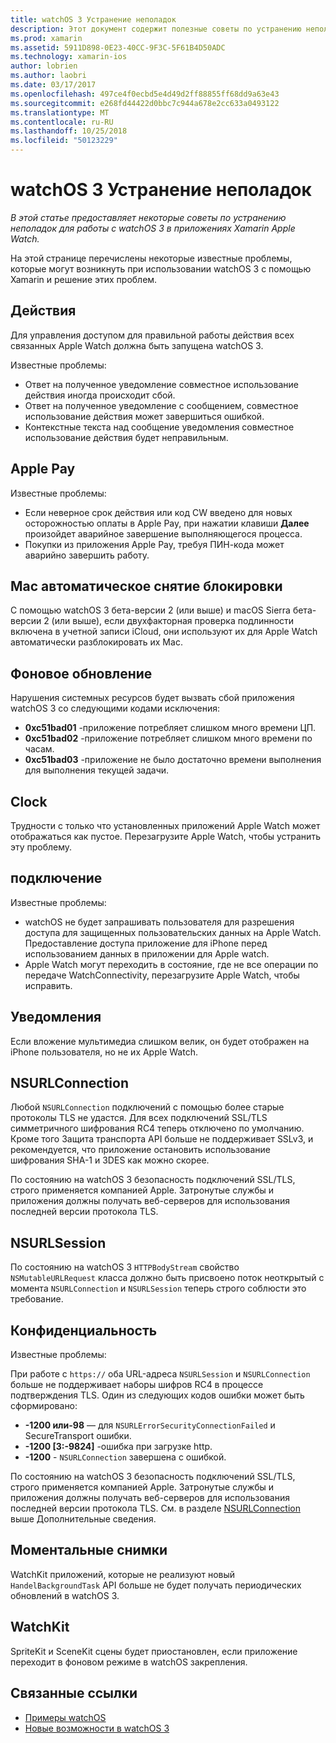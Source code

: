 ```yaml
---
title: watchOS 3 Устранение неполадок
description: Этот документ содержит полезные советы по устранению неполадок при работе с watchOS 3 в Xamarin. Советы по связаны с действиями, Apple Pay, фоновое обновление, NSURLConnection, конфиденциальности и многое другое.
ms.prod: xamarin
ms.assetid: 5911D898-0E23-40CC-9F3C-5F61B4D50ADC
ms.technology: xamarin-ios
author: lobrien
ms.author: laobri
ms.date: 03/17/2017
ms.openlocfilehash: 497ce4f0ecbd5e4d49d2ff88855ff68dd9a63e43
ms.sourcegitcommit: e268fd44422d0bbc7c944a678e2cc633a0493122
ms.translationtype: MT
ms.contentlocale: ru-RU
ms.lasthandoff: 10/25/2018
ms.locfileid: "50123229"
---
```

# <a name="watchos-3-troubleshooting"></a>watchOS 3 Устранение неполадок

_В этой статье предоставляет некоторые советы по устранению неполадок для работы с watchOS 3 в приложениях Xamarin Apple Watch._

На этой странице перечислены некоторые известные проблемы, которые могут возникнуть при использовании watchOS 3 с помощью Xamarin и решение этих проблем.

## <a name="activities"></a>Действия

Для управления доступом для правильной работы действия всех связанных Apple Watch должна быть запущена watchOS 3.

Известные проблемы:

- Ответ на полученное уведомление совместное использование действия иногда происходит сбой.
- Ответ на полученное уведомление с сообщением, совместное использование действия может завершиться ошибкой.
- Контекстные текста над сообщение уведомления совместное использование действия будет неправильным.

## <a name="apple-pay"></a>Apple Pay

Известные проблемы:

- Если неверное срок действия или код CW введено для новых осторожностью оплаты в Apple Pay, при нажатии клавиши **Далее** произойдет аварийное завершение выполняющегося процесса.
- Покупки из приложения Apple Pay, требуя ПИН-кода может аварийно завершить работу.

## <a name="auto-mac-unlock"></a>Mac автоматическое снятие блокировки

С помощью watchOS 3 бета-версии 2 (или выше) и macOS Sierra бета-версии 2 (или выше), если двухфакторная проверка подлинности включена в учетной записи iCloud, они используют их для Apple Watch автоматически разблокировать их Mac.

## <a name="background-refresh"></a>Фоновое обновление

Нарушения системных ресурсов будет вызвать сбой приложения watchOS 3 со следующими кодами исключения:

- **0xc51bad01** -приложение потребляет слишком много времени ЦП.
- **0xc51bad02** -приложение потребляет слишком много времени по часам.
- **0xc51bad03** -приложение не было достаточно времени выполнения для выполнения текущей задачи.

## <a name="clock"></a>Clock

Трудности с только что установленных приложений Apple Watch может отображаться как пустое. Перезагрузите Apple Watch, чтобы устранить эту проблему.

## <a name="connectivity"></a>подключение

Известные проблемы:

- watchOS не будет запрашивать пользователя для разрешения доступа для защищенных пользовательских данных на Apple Watch. Предоставление доступа приложение для iPhone перед использованием данных в приложении для Apple watch.
- Apple Watch могут переходить в состояние, где не все операции по передаче WatchConnectivity, перезагрузите Apple Watch, чтобы исправить.

## <a name="notifications"></a>Уведомления

Если вложение мультимедиа слишком велик, он будет отображен на iPhone пользователя, но не их Apple Watch.

## <a name="nsurlconnection"></a>NSURLConnection

Любой `NSURLConnection` подключений с помощью более старые протоколы TLS не удастся. Для всех подключений SSL/TLS симметричного шифрования RC4 теперь отключено по умолчанию. Кроме того Защита транспорта API больше не поддерживает SSLv3, и рекомендуется, что приложение остановить использование шифрования SHA-1 и 3DES как можно скорее.

По состоянию на watchOS 3 безопасность подключений SSL/TLS, строго применяется компанией Apple. Затронутые службы и приложения должны получать веб-серверов для использования последней версии протокола TLS.

## <a name="nsurlsession"></a>NSURLSession

По состоянию на watchOS 3 `HTTPBodyStream` свойство `NSMutableURLRequest` класса должно быть присвоено поток неоткрытый с момента `NSURLConnection` и `NSURLSession` теперь строго соблюсти это требование.

## <a name="privacy"></a>Конфиденциальность

Известные проблемы:

При работе с `https://` оба URL-адреса `NSURLSession` и `NSURLConnection` больше не поддерживает наборы шифров RC4 в процессе подтверждения TLS. Один из следующих кодов ошибки может быть сформировано:

- **-1200 или-98** — для `NSURLErrorSecurityConnectionFailed` и SecureTransport ошибки.
- **-1200 [3:-9824]** -ошибка при загрузке http.
- **-1200**  -  `NSURLConnection` завершена с ошибкой.

По состоянию на watchOS 3 безопасность подключений SSL/TLS, строго применяется компанией Apple. Затронутые службы и приложения должны получать веб-серверов для использования последней версии протокола TLS. См. в разделе [NSURLConnection](#NSURLConnection) выше Дополнительные сведения.

## <a name="snapshots"></a>Моментальные снимки

WatchKit приложений, которые не реализуют новый `HandelBackgroundTask` API больше не будет получать периодических обновлений в watchOS 3. 

## <a name="watchkit"></a>WatchKit

SpriteKit и SceneKit сцены будет приостановлен, если приложение переходит в фоновом режиме в watchOS закрепления.

## <a name="related-links"></a>Связанные ссылки

- [Примеры watchOS](https://developer.xamarin.com/samples/watchos/all/)
- [Новые возможности в watchOS 3](https://developer.apple.com/library/prerelease/content/releasenotes/General/WhatsNewInwatchOS/Articles/watchOS3.html#//apple_ref/doc/uid/TP40017085-SW1)
